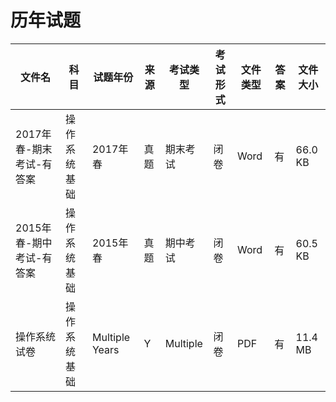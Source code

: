 # 历年试题

文件名|科目|试题年份|来源|考试类型|考试形式|文件类型|答案|文件大小
---|---|---|---|---|---|---|---|---
2017年春-期末考试-有答案|操作系统基础|2017年春|真题|期末考试|闭卷|Word|有|66.0 KB
2015年春-期中考试-有答案|操作系统基础|2015年春|真题|期中考试|闭卷|Word|有|60.5 KB
操作系统试卷|操作系统基础|Multiple Years|Y|Multiple|闭卷|PDF|有|11.4 MB
